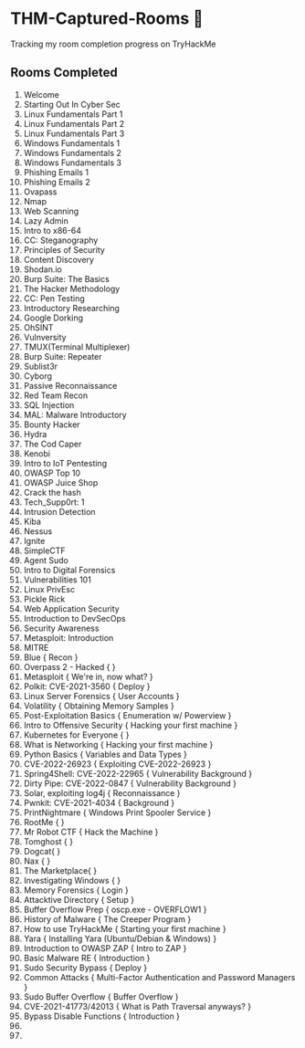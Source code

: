 # THM-Captured-Rooms 🚩
Tracking my room completion progress on TryHackMe 


## Rooms Completed 

1. Welcome
2. Starting Out In Cyber Sec
3. Linux Fundamentals Part 1 
4. Linux Fundamentals Part 2
5. Linux Fundamentals Part 3
6. Windows Fundamentals 1
7. Windows Fundamentals 2
8. Windows Fundamentals 3
9. Phishing Emails 1
10. Phishing Emails 2
11. Ovapass
12. Nmap
13. Web Scanning
14. Lazy Admin
15. Intro to x86-64
16. CC: Steganography
17. Principles of Security
18. Content Discovery
19. Shodan.io
20. Burp Suite: The Basics
21. The Hacker Methodology
22. CC: Pen Testing
23. Introductory Researching
24. Google Dorking
25. OhSINT
26. Vulnversity
27. TMUX(Terminal Multiplexer)
28. Burp Suite: Repeater
29. Sublist3r
30. Cyborg
31. Passive Reconnaissance
32. Red Team Recon
33. SQL Injection
34. MAL: Malware Introductory
35. Bounty Hacker
36. Hydra
37. The Cod Caper
38. Kenobi
39. Intro to IoT Pentesting
40. OWASP Top 10
41. OWASP Juice Shop
42. Crack the hash
43. Tech_Supp0rt: 1
44. Intrusion Detection
45. Kiba
46. Nessus
47. Ignite 
48. SimpleCTF
49. Agent Sudo
50. Intro to Digital Forensics
51. Vulnerabilities 101
52. Linux PrivEsc
53. Pickle Rick 
54. Web Application Security
55. Introduction to DevSecOps
56. Security Awareness 
57. Metasploit: Introduction
58. MITRE
59. Blue { Recon }
60. Overpass 2 - Hacked {  }
61. Metasploit { We're in, now what? }
62. Polkit: CVE-2021-3560 { Deploy }
63. Linux Server Forensics { User Accounts }
64. Volatility { Obtaining Memory Samples }
65. Post-Exploitation Basics { Enumeration w/ Powerview }
66. Intro to Offensive Security { Hacking your first machine }
67. Kubernetes for Everyone { }
68. What is Networking { Hacking your first machine }
69. Python Basics { Variables and Data Types }
70. CVE-2022-26923 { Exploiting CVE-2022-26923 }
71. Spring4Shell: CVE-2022-22965 { Vulnerability Background }
72. Dirty Pipe: CVE-2022-0847 { Vulnerability Background }
73. Solar, exploiting log4j { Reconnaissance }
74. Pwnkit: CVE-2021-4034 { Background }
75. PrintNightmare { Windows Print Spooler Service }
76. RootMe {  }
77. Mr Robot CTF { Hack the Machine }
78. Tomghost {  }
79. Dogcat{  }
80. Nax {  }
81. The Marketplace{  }
82. Investigating Windows {  }
83. Memory Forensics { Login }
84. Attacktive Directory { Setup }
85. Buffer Overflow Prep { oscp.exe - OVERFLOW1 }
86. History of Malware { The Creeper Program }
87. How to use TryHackMe { Starting your first machine }
88. Yara {  Installing Yara (Ubuntu/Debian & Windows) }
89. Introduction to OWASP ZAP { Intro to ZAP }
90. Basic Malware RE { Introduction }
91. Sudo Security Bypass { Deploy }
92. Common Attacks { Multi-Factor Authentication and Password Managers }
93. Sudo Buffer Overflow { Buffer Overflow }
94. CVE-2021-41773/42013 { What is Path Traversal anyways? }
95. Bypass Disable Functions { Introduction }
96. 
97. 
 


